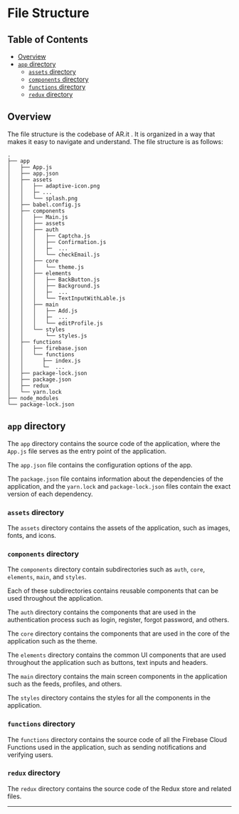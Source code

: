 <!-- omit from toc -->
# File Structure
<!-- omit from toc -->
## Table of Contents

- [Overview](#overview)
- [`app` directory](#app-directory)
  - [`assets` directory](#assets-directory)
  - [`components` directory](#components-directory)
  - [`functions` directory](#functions-directory)
  - [`redux` directory](#redux-directory)


## Overview
The file structure is the codebase of AR.it . It is organized in a way that makes it easy to navigate and understand. The file structure is as follows:

```
.
├── app
│   ├── App.js
│   ├── app.json
│   ├── assets
│   │   ├── adaptive-icon.png
│   │   ├─ ...
│   │   └── splash.png
│   ├── babel.config.js
│   ├── components
│   │   ├── Main.js
│   │   ├── assets
│   │   ├── auth
│   │   │   ├── Captcha.js
│   │   │   ├── Confirmation.js
│   │   │   ├─  ...
│   │   │   └── checkEmail.js
│   │   ├── core
│   │   │   └── theme.js
│   │   ├── elements
│   │   │   ├── BackButton.js
│   │   │   ├── Background.js
│   │   │   ├─  ...
│   │   │   └── TextInputWithLable.js
│   │   ├── main
│   │   │   ├── Add.js
│   │   │   ├─  ...
│   │   │   └── editProfile.js
│   │   └── styles
│   │       └── styles.js
│   ├── functions
│   │   ├── firebase.json
│   │   └── functions
│   │      ├── index.js
│   │      └─  ...
│   ├── package-lock.json
│   ├── package.json
│   ├── redux
│   └── yarn.lock
├── node_modules
└── package-lock.json
```

## `app` directory
The `app` directory contains the source code of the application, where the `App.js` file serves as the entry point of the application.

The `app.json` file contains the configuration options of the app.

The `package.json` file contains information about the dependencies of the application, and the `yarn.lock` and `package-lock.json` files contain the exact version of each dependency.

### `assets` directory

The `assets` directory contains the assets of the application, such as images, fonts, and icons.

### `components` directory

The `components` directory contain subdirectories such as `auth`, `core`, `elements`, `main`, and `styles`.

Each of these subdirectories contains reusable components that can be used throughout the application.

The `auth` directory contains the components that are used in the authentication process such as login, register, forgot password, and others.

The `core` directory contains the components that are used in the core of the application such as the theme.

The `elements` directory contains the common UI components that are used throughout the application such as buttons, text inputs and headers.

The `main` directory contains the main screen components in the application such as the feeds, profiles, and others.

The `styles` directory contains the styles for all the components in the application.

### `functions` directory

The `functions` directory contains the source code of all the Firebase Cloud Functions used in the application, such as sending notifications and verifying users.

### `redux` directory

The `redux` directory contains the source code of the Redux store and related files.

---
